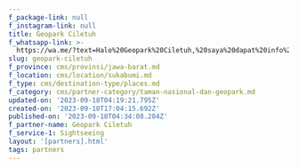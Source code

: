 ```yaml
---
f_package-link: null
f_instagram-link: null
title: Geopark Ciletuh
f_whatsapp-link: >-
  https://wa.me/?text=Halo%20Geopark%20Ciletuh,%20saya%20dapat%20info%20dari%20@loocale.id%20dan%20punya%20pertanyaan
slug: geopark-ciletuh
f_province: cms/provinsi/jawa-barat.md
f_location: cms/location/sukabumi.md
f_type: cms/destination-type/places.md
f_category: cms/partner-category/taman-nasional-dan-geopark.md
updated-on: '2023-09-18T04:19:21.795Z'
created-on: '2023-09-10T17:04:15.692Z'
published-on: '2023-09-18T04:34:08.284Z'
f_partner-name: Geopark Ciletuh
f_service-1: Sightseeing
layout: '[partners].html'
tags: partners
---
```



